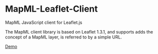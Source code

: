 # MapML-Leaflet-Client
MapML JavaScript client for Leaflet.js

The MapML client library is based on Leaflet 1.3.1, and supports adds the concept of a MapML layer, is referred to by a simple URL.

[Demo](http://maps4html.github.io/MapML-Leaflet-Client/)

